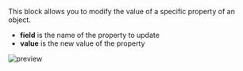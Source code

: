 This block allows you to modify the value of a specific property of an object.

- **field** is the name of the property to update
- **value** is the new value of the property


![preview](/images/expressions/setFieldObject-en.png)